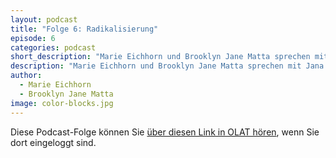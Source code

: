 ```yaml
---
layout: podcast
title: "Folge 6: Radikalisierung"
episode: 6
categories: podcast
short_description: "Marie Eichhorn und Brooklyn Jane Matta sprechen mit Jana Aslan-Moor (Mosaik Deutschland e.V.) über den Extremismus und die Präventionsarbeit."
description: "Marie Eichhorn und Brooklyn Jane Matta sprechen mit Jana Aslan-Moor über die Arbeit von Mosaik Deutschland e.V. Die Definition von Extremismus und seine gemeinsame Merkmale sowie Differenzierungen in unterschiedlichen Gruppen werden behandelt. Thematisiert wird auch welche Erkenntnisse in der praktischen Präventionsarbeit angestrebt werden. (Dies ist eine interne Datei. Sie müssen in OLAT eingeloggt sein, um sie hören zu können.)"
author: 
  - Marie Eichhorn
  - Brooklyn Jane Matta
image: color-blocks.jpg
---
```


Diese Podcast-Folge können Sie [über diesen Link in OLAT hören](https://olat-ce.server.uni-frankfurt.de/olat/auth/RepositoryEntry/20609269764/CourseNode/93668888136198/11-radikalisierung.mp3), wenn Sie dort eingeloggt sind.
